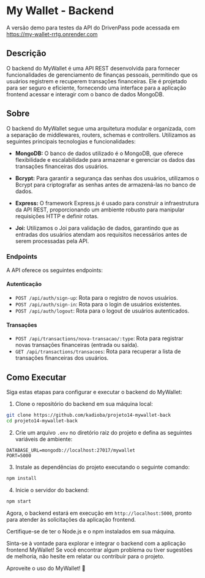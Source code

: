# My Wallet - Backend

A versão demo para testes da API do DrivenPass pode acessada em https://my-wallet-rrtg.onrender.com

## Descrição

O backend do MyWallet é uma API REST desenvolvida para fornecer funcionalidades de gerenciamento de finanças pessoais, permitindo que os usuários registrem e recuperem transações financeiras. Ele é projetado para ser seguro e eficiente, fornecendo uma interface para a aplicação frontend acessar e interagir com o banco de dados MongoDB.

## Sobre

O backend do MyWallet segue uma arquitetura modular e organizada, com a separação de middlewares, routers, schemas e controllers. Utilizamos as seguintes principais tecnologias e funcionalidades:

- **MongoDB:** O banco de dados utilizado é o MongoDB, que oferece flexibilidade e escalabilidade para armazenar e gerenciar os dados das transações financeiras dos usuários.

- **Bcrypt:** Para garantir a segurança das senhas dos usuários, utilizamos o Bcrypt para criptografar as senhas antes de armazená-las no banco de dados.

- **Express:** O framework Express.js é usado para construir a infraestrutura da API REST, proporcionando um ambiente robusto para manipular requisições HTTP e definir rotas.

- **Joi:** Utilizamos o Joi para validação de dados, garantindo que as entradas dos usuários atendam aos requisitos necessários antes de serem processadas pela API.

### Endpoints

A API oferece os seguintes endpoints:

#### Autenticação
- `POST /api/auth/sign-up`: Rota para o registro de novos usuários.
- `POST /api/auth/sign-in`: Rota para o login de usuários existentes.
- `POST /api/auth/logout`: Rota para o logout de usuários autenticados.

#### Transações
- `POST /api/transactions/nova-transacao/:type`: Rota para registrar novas transações financeiras (entrada ou saída).
- `GET /api/transactions/transacoes`: Rota para recuperar a lista de transações financeiras dos usuários.

## Como Executar

Siga estas etapas para configurar e executar o backend do MyWallet:

1. Clone o repositório do backend em sua máquina local:

```bash
git clone https://github.com/kadioba/projeto14-mywallet-back
cd projeto14-mywallet-back
```

2. Crie um arquivo `.env` no diretório raiz do projeto e defina as seguintes variáveis de ambiente:

```dotenv
DATABASE_URL=mongodb://localhost:27017/mywallet
PORT=5000
```

3. Instale as dependências do projeto executando o seguinte comando:

```bash
npm install
```

4. Inicie o servidor do backend:

```bash
npm start
```

Agora, o backend estará em execução em `http://localhost:5000`, pronto para atender às solicitações da aplicação frontend.

Certifique-se de ter o Node.js e o npm instalados em sua máquina.

Sinta-se à vontade para explorar e integrar o backend com a aplicação frontend MyWallet! Se você encontrar algum problema ou tiver sugestões de melhoria, não hesite em relatar ou contribuir para o projeto.

Aproveite o uso do MyWallet! 🚀